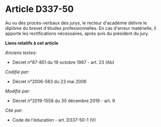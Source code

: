 # Article D337-50

Au vu des procès-verbaux des jurys, le recteur d'académie délivre le diplôme du brevet d'études professionnelles. En cas
d'erreur matérielle, il apporte les rectifications nécessaires, après avis du président du jury.

**Liens relatifs à cet article**

_Anciens textes_:

  - Décret n°87-851 du 19 octobre 1987 - art. 23 (Ab)

_Codifié par_:

  - Décret n°2006-583 du 23 mai 2006

_Modifié par_:

  - Décret n°2019-1558 du 30 décembre 2019 - art. 9

_Cité par_:

  - Code de l'éducation - art. D337-50-1 (V)
